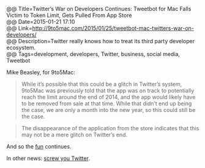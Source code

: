 @@ Title=Twitter’s War on Developers Continues: Tweetbot for Mac Falls Victim to Token Limit, Gets Pulled From App Store  
@@ Date=2015-01-21 17:10  
@@ Link=http://9to5mac.com/2015/01/25/tweetbot-mac-twitters-war-on-developers/  
@@ Description=Twitter really knows how to treat its third party developer ecosystem.  
@@ Tags=development, developers, Twitter, business, social media, Tweetbot  

Mike Beasley, for 9to5Mac: 
>While it’s possible that this could be a glitch in Twitter’s system, 9to5Mac was previously told that the app was on track to potentially reach the limit around the end of 2014, and the app would likely have to be removed from sale at that time. While that didn’t end up being the case, we are only a month into the new year, so this could still be the case.

>The disappearance of the application from the store indicates that this may not be a mere glitch on Twitter’s end.

And so the [fun][imore] continues. 

In other news: [screw you Twitter][twitter].

[imore]: http://www.imore.com/why-twitters-new-token-limits-causes-tapbots-remove-twitter-mac-alpha-download-link
[twitter]: https://blog.twitter.com/2010/evolving-ecosystem